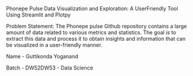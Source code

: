 Phonepe Pulse Data Visualization and Exploration: A UserFriendly Tool Using Streamlit and Plotpy

Problem Statement: The Phonepe pulse Github repository contains a large amount of data related to various metrics and statistics. The goal is to extract this data and process it to obtain insights and information that can be visualized in a user-friendly manner.

Name - Guttikonda Yoganand 


Batch - DW52DW53 - Data Science 

